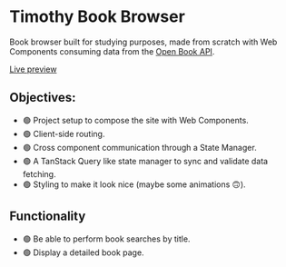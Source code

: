 # Timothy Book Browser

Book browser built for studying purposes, made from scratch with Web Components consuming data from the [Open Book API](https://openlibrary.org/developers/api).

[Live preview](https://timothy-book-browser-openlibrary.netlify.app/)

## Objectives:

- 🟢 Project setup to compose the site with Web Components.
- 🟢 Client-side routing.
- 🟢 Cross component communication through a State Manager.
- 🟢 ️A TanStack Query like state manager to sync and validate data fetching.
- 🟢️ Styling to make it look nice (maybe some animations 🙃).

## Functionality

- 🟢 Be able to perform book searches by title.
- 🟢️ Display a detailed book page.
